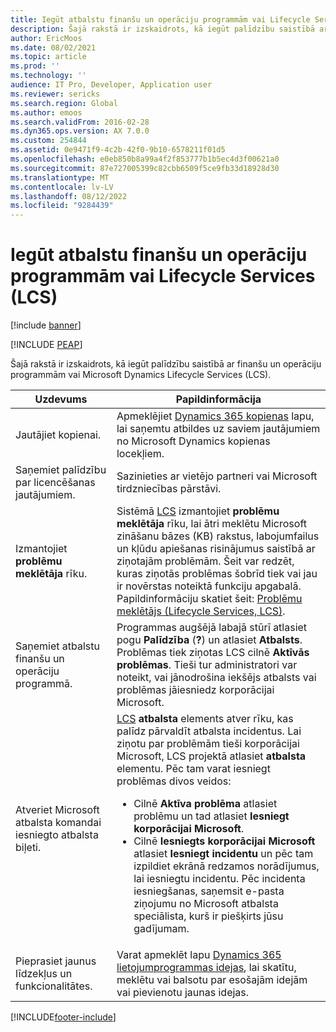 ```yaml
---
title: Iegūt atbalstu finanšu un operāciju programmām vai Lifecycle Services (LCS)
description: Šajā rakstā ir izskaidrots, kā iegūt palīdzību saistībā ar finanšu un operāciju programmām vai Microsoft Dynamics Lifecycle Services (LCS).
author: EricMoos
ms.date: 08/02/2021
ms.topic: article
ms.prod: ''
ms.technology: ''
audience: IT Pro, Developer, Application user
ms.reviewer: sericks
ms.search.region: Global
ms.author: emoos
ms.search.validFrom: 2016-02-28
ms.dyn365.ops.version: AX 7.0.0
ms.custom: 254844
ms.assetid: 0e9471f9-4c2b-42f0-9b10-6578211f01d5
ms.openlocfilehash: e0eb850b8a99a4f2f853777b1b5ec4d3f00621a0
ms.sourcegitcommit: 87e727005399c82cbb6509f5ce9fb33d18928d30
ms.translationtype: MT
ms.contentlocale: lv-LV
ms.lasthandoff: 08/12/2022
ms.locfileid: "9284439"
---
```

# <a name="get-support-for-finance-and-operations-apps-or-lifecycle-services-lcs"></a>Iegūt atbalstu finanšu un operāciju programmām vai Lifecycle Services (LCS)

[!include [banner](../includes/banner.md)]


[!INCLUDE [PEAP](../../../includes/peap-2.md)]

Šajā rakstā ir izskaidrots, kā iegūt palīdzību saistībā ar finanšu un operāciju programmām vai Microsoft Dynamics Lifecycle Services (LCS). 

<table>
<thead>
<tr>
<th>Uzdevums</th>
<th>Papildinformācija</th>
</tr>
</thead>
<tbody>
<tr>
<td>Jautājiet kopienai.</td>
<td>Apmeklējiet <a href="https://community.dynamics.com/">Dynamics 365 kopienas</a> lapu, lai saņemtu atbildes uz saviem jautājumiem no Microsoft Dynamics kopienas locekļiem.</td>
</tr>
<tr>
<td>Saņemiet palīdzību par licencēšanas jautājumiem.</td>
<td>Sazinieties ar vietējo partneri vai Microsoft tirdzniecības pārstāvi.</td>
</tr>
<tr>
<td>Izmantojiet <strong>problēmu meklētāja</strong> rīku.</td>
<td>Sistēmā <a href="https://lcs.dynamics.com/">LCS</a> izmantojiet <strong>problēmu meklētāja</strong> rīku, lai ātri meklētu Microsoft zināšanu bāzes (KB) rakstus, labojumfailus un kļūdu apiešanas risinājumus saistībā ar ziņotajām problēmām. Šeit var redzēt, kuras ziņotās problēmas šobrīd tiek vai jau ir novērstas noteiktā funkciju apgabalā. Papildinformāciju skatiet šeit: <a href="issue-search-lcs.md">Problēmu meklētājs (Lifecycle Services, LCS)</a>.</td>
</tr>
<tr>
<td>Saņemiet atbalstu finanšu un operāciju programmā.</td>
<td>Programmas augšējā labajā stūrī atlasiet pogu <strong>Palīdzība</strong> (<strong>?</strong>) un atlasiet <strong>Atbalsts</strong>. Problēmas tiek ziņotas LCS cilnē <strong>Aktīvās problēmas</strong>. Tieši tur administratori var noteikt, vai jānodrošina iekšējs atbalsts vai problēmas jāiesniedz korporācijai Microsoft.</td>
</tr>
<tr>
<td>Atveriet Microsoft atbalsta komandai iesniegto atbalsta biļeti.</td>
<td><a href="https://lcs.dynamics.com/">LCS</a> <strong>atbalsta</strong> elements atver rīku, kas palīdz pārvaldīt atbalsta incidentus. Lai ziņotu par problēmām tieši korporācijai Microsoft, LCS projektā atlasiet <strong>atbalsta</strong> elementu. Pēc tam varat iesniegt problēmas divos veidos:
<ul>
<li>Cilnē <strong>Aktīva problēma</strong> atlasiet problēmu un tad atlasiet <strong>Iesniegt korporācijai Microsoft</strong>.</li>
<li>Cilnē <strong>Iesniegts korporācijai Microsoft</strong> atlasiet <strong>Iesniegt incidentu</strong> un pēc tam izpildiet ekrānā redzamos norādījumus, lai iesniegtu incidentu. Pēc incidenta iesniegšanas, saņemsit e-pasta ziņojumu no Microsoft atbalsta speciālista, kurš ir piešķirts jūsu gadījumam.</li>
</ul>
</td>
</tr>
<tr>
<td>Pieprasiet jaunus līdzekļus un funkcionalitātes.</td>
<td>Varat apmeklēt lapu <a href="https://experience.dynamics.com/ideas/">Dynamics 365 lietojumprogrammas idejas</a>, lai skatītu, meklētu vai balsotu par esošajām idejām vai pievienotu jaunas idejas.</td>
</tr>
</tbody>
</table>


[!INCLUDE[footer-include](../../../includes/footer-banner.md)]

